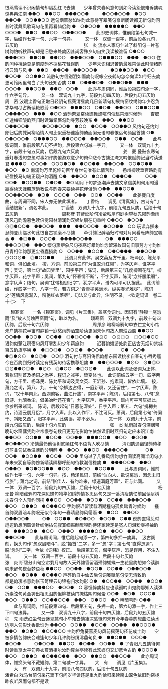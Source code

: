 <!-- { "loadSidebar": true } -->
恨燕莺读不识闲情句却隔乱红飞去韵　　少年曾失春风意句到如今读怨恨难诉韵魂惊冉冉江南
●●○　●●○○　●●●○○●　　　●○○●○○●　●○○　●●○●　○○●●○○
远句烟草愁如许韵此意待写翠笺句奈断肠读都无新句韵问甚时读舞凤歌鸾句花里再看仙侣韵
●　○●○○●　●●●●●○　●●○　○○○●　●●○　●●○○　○●●○○●
   　　此即史词体，惟前段第七句减一字，后结作七字一句、六字一句异。 
　　又一体　双调一百字，前后段各九句，五仄韵　　　　　　　　　　　　　　　张　炎
流水人家句乍过了斜阳句一片苍树韵怕听秋声句却是旧愁来处韵因甚尚客殊乡句自笑我读被谁留
○●○○　●●●○○　●●○●　●●○○　●●●○○●　○●●●○○　●●●　●○○
住韵问种桃读莫是前度韵不拟桃花轻误韵　　少年未识相思苦韵最难禁读此时情绪韵行云暗与风
●　●●○　●●○●　●●○○○●　　　●○●●○○●　●○○　●○○●　○○●●○
流散句方信别泪如雨韵何况帐空夜鹤句怎奈向读如今归去韵更可怜闲里句白了头句还知否韵
○●　○●●●○●　○●●○●●　●●●　○○○●　●●○○●　●●○　○○●
   　　此亦与周词同，惟后段第四句添一字，作六字句异。 
　　又一体　双调九十九字，前段九句四仄韵，后段九句五仄韵　　　　　　　　　　周　密
波暖尘香句正嫩日轻阴句摇荡清昼韵几日新晴句初展绮窗纹绣韵年少忍负才华句尽占断读艳歌芳
○●○○　●●●○○　○●○●　●●○○　○●●○○●　○●●●○○　●●●　●○○
酒韵奈翠帘读蝶舞蜂喧句催趁禁烟时候韵　　杏腮红透梅钿皱韵燕归时读海棠厮勾韵寻芳较晚东
●　●●○　●●○○　○●●○○●　　　●○○●○○●　●○○　●○○●　○○●●○
风约句还约刘郎归后韵凭问柳陌情人句比似垂杨谁瘦韵倚画阑无语句春恨远句频回首韵
○●　○●○○○●　○●●●○○　●●○○○●　●●○○●　○●●　○○●
   　　此与张词同，惟前段第八句不押韵，后段第六句减一字异。 
　　又一体　双调九十九字，前段十句五仄韵，后段九句六仄韵　　　　　　　　　　姜　夔
叠鼓夜寒句垂灯春浅句忽忽时事如许韵倦游欢意少句俯仰悲今古韵江淹又吟恨赋韵记当时读送君
●●●○　○○○●　○○○●○●　●○○●●　●●○○●　○○●○●●　●○○　●○
南浦韵万里乾坤句百年身世句唯有此情苦韵　　扬州柳读垂官路韵有轻盈换马句端正窥户韵酒醒
○●　●●○○　●○○●　○●●○●　　　○○●　○○●　●○○●●　○●○●　●○
明月下句梦逐潮声去韵文章信美知何用句漫赢得读天涯羇旅韵教说与韵春来要读寻花伴侣韵
○●●　●●○○●　○○●●○○●　●○●　○○○●　○●●　○○●　○○●●
   　　此姜夔自度曲，与周词不同，宋人亦无依此填者。 
　
丁香结　　调见《清真集》，古诗有“丁香结恨新”，调名本此。
　　丁香结　双调九十九字，前段九句五仄韵，后段十句五仄韵　　　　　　　　　　周邦彦
苍藓延阶句冷萤粘屋句庭树望秋先陨韵渐雨凄风迅韵澹暮色读倍觉园林清润韵汉姬纨扇在句重吟
○●○○　●○○●　⊙◎●○○●　●●○○●　●●●　●●○○○●　●○○●●　○○
玩读弃掷未忍韵登山临水句此恨自古销磨不尽韵　　牵引韵记醉酒归时句对月同看雁阵韵宝幄香
●　●◎●●　○○○●　●●●●○○●●　　　○●　●●●○○　●●⊙○◎●　●●○
缨句熏炉象尺句夜寒灯晕韵谁念留滞故国句旧事劳方寸韵惟丹青相伴韵那更尘昏蠹损韵
○　○○●●　●○○●　○●○●●●　●●○○●　⊙○○⊙●　◎●○○●●
   　　此调只有此体，吴文英及方千里、杨泽民、陈允平和词，俱如此填。　按，方词，前段第三句“为谁翠消红陨”，为字仄声，谁字平声；吴词，第七句“故园梦里”，园字平声；陈词，后段第三句“几度柳围花阵”，柳字仄声，花字平声；吴词，第九句“怀春情不断”，不字仄声，陈词“念纤腰柔弱”，念字仄声；结句，吴词“犹带相思旧字”，犹字平声。谱内可平可仄据此。　此词前结，作四字一句、八字一句，若方词之“青青榆荚满地，纵买春光难尽”，陈词之“莲塘风露渐入，粉艳红衣落尽”，句法又与此异，注明不录。 
  <钦定词谱　卷二十七>　下

　
琐寒窗　　一名《锁寒窗》，调见《片玉集》，盖寒食词也。因词有“静锁一庭愁雨”及“故人剪烛西窗雨”句，取以为名。
　　琐寒窗　双调九十九字，前段十句四仄韵，后段十句六仄韵　　　　　　　　　　周邦彦
暗柳啼鸦句单衣伫立句小帘朱户韵桐花半亩句静锁一庭愁雨韵洒空阶读更阑未休句故人剪烛西窗
●●○○　○○●●　●○○●　○○●●　◎●◎○○●　●⊙○　⊙⊙◎⊙　◎○◎●○○
语韵似楚江暝宿句风灯零乱句少年羁旅韵　　　迟暮韵嬉游处韵正店舍无烟句禁城百五韵旗亭唤
●　●◎○◎●　⊙○⊙●　●○○●　　　　○●　○○●　●◎●⊙⊙　●○◎●　○○◎
酒句付与高阳俦侣韵想东园读桃李自春句小唇秀靥今在否韵到归时读定有残英句待客携尊俎韵
●　●●⊙○○●　●⊙○　⊙●◎○　◎⊙●●○◎●　●⊙○　◎●○○　●◎○⊙●
   　　此调以此词及张词为正体，若张词别首及杨词之添字，程词之减字，皆变体也。　此词前结五字一句、四字两句，方千里、杨泽民、陈允平和词及吴文英、王沂孙、抱素词，皆依此填。　按，萧允之词，第八、九、十句“奈柳边占得，一庭新暝，又还留住”，一字仄声，陈词，“叹十年南北，西湖倦客，曲江行旅”，南字平声；陈词，后段第七、八句“念旧游、九陌香尘，倡条冶叶还在否”，九字仄声，香字平声。谱内可平可仄据此，余参所采诸词。　陈词，后段起句“日暮花深处”，日字入声；第五、六句“携樽共约，诗酒云朋月侣”，月字入声。此以入作平，不注可仄。萧词，后段第七句“倚阑干、斜阳又西”，阳字平声，此偶误，亦不必从。 
　　又一体　双调九十九字，前段九句四仄韵，后段十句六仄韵　　　　　　　　　　张　炎
乱雨敲春句深烟带晚句水窗慵凭韵空帘慢卷句数日更无花影韵怕依然读旧时燕归句定应未识江南
●●○○　○○●●　●○○●　○○●●　●●●○○●　●○○　●○○●　●○●●○○
冷韵最怜他读树底嫣红句不语背人吹尽韵　　　清润韵通幽径韵待移灯剪韭句试香温鼎韵分明醉
●　●○○　●●○○　●●●○○●　　　　○●　○○●　●○○●●　●○○●　○○●
里句过了几番风信韵想竹间读高阁半闲句小车未来犹自等韵傍新晴读隔柳呼船句待教潮信稳韵
●　●●●○○●　●●○　○●●○　●○●○○●●　●○○　●●○○　●○○●●
   　　此与周词同，惟前结作七字一句、六字一句异。按，杨泽民词，前结“似向人、欲说离愁，因念未归行旅”；萧允之词，前结“怅佳人、有约难来，绿遍满庭芳草”，正与此同。 
　　又一体　双调一百字，前段九句四仄韵，后段十句七仄韵　　　　　　　　　　　杨无咎
柳暗藏鸦句花深见蝶句物华如绣韵情多思远句又是一番清瘦韵忆前回读庭树未春句个人预约同携
●●○○　○○●●　●○○●　○○●●　●●●○○●　●○○　○●●○　●○●●○○
手韵恨迟留读载酒期程句孤负踏青时候韵　　搔首韵双眉暗斗韵况无似今年句一春晴昼韵风僝雨
●　●○○　●●○○　○●●○○●　　　○●　○○●●　●○●○○　●○○●　○●●
僽韵直得恁时迤逗韵想闲窗读针线倦拈句寂寞细撚酴醿嗅韵待还家读定是冤人句泪粉零襟袖韵
●　●●●○○●　●○○　○●●○　●●●●○○●　●○○　●●○○　●●○○●
   　　此与周词同，惟后段起句添一字，第四句多押一韵异。　汲古阁刻，换头句作“忽双眉暗斗”，脱“搔首”二字，多一“忽”字；第七句“直得迤逗”，脱“恁时”二字，今依《词纬》校正。　后段第五句，僝字仄声，恐是误用，不注入谱。 
　　又一体　双调一百字，前段十句五仄韵，后段十句七仄韵　　　　　　　　　　　张　炎
断碧分山句空帘剩月句故人天外韵香留酒殢韵蝴蝶一生花里韵想如今读醉魂未醒句夜台梦语秋
●●○○　○○●●　●○○●　○○●●　○●●○○●　●○○　●○●●　●○●●○
声碎韵自中仙去后句词笺赋笔句便无清致韵　　　都是韵凄凉意韵怅玉笥埋云句锦袍归水韵形
○●　●○○●●　○○●●　●○○●　　　　○●　○○●　●●●○○　●○○●　○
容憔悴韵料应也读孤吟山鬼韵那知人读弹折素弦句黄金铸出相思泪韵但柳枝读门掩枯阴句候蛩
○○●　●○●　○○○●　●○○　○●●○　○○●●○○●　●●○　○●○○　●○
啼暗苇韵
○●●
   　　此与周词同，惟前段第四句、后段第五句，多押一韵，第六句添一字，作上三下四句法异。 
　　又一体　双调九十八字，前段十句四仄韵，后段九句五仄韵　　　　　　　　　　程　先
雨洗红尘句云迷翠麓句小车难去韵凄凉感慨句未有今年春暮韵想曲江读水边丽人句影沈香歇谁为
●●○○　○○●●　●○○●　○○●●　●●○○○●　●●○　●○●○　●○○●○○
主韵但兔葵燕麦句风前摇荡句径花成土韵　　空被多情苦韵庆会难逢句少年几许韵纷纷沸鼎句负
●　●●○●●　○○○●　●○○●　　　○●○○●　●●○○　●○●●　○○●●　●
了青阳凡五韵待何时读重享太平句典衣贳酒相尔汝韵算兰亭读有此欢娱句又却悲今古韵
●○○○●　●○○　○●●○　●○●●○●●　●○○　●●○○　●●○○●
   　　此亦周词体，惟换头句不藏短韵，第二句减一字异。 
　
大　有　　调见《片玉集》。
　　大　有　双调九十九字，前段八句四仄韵，后段十句五仄韵　　　　　　　　　　潘希白
戏马台前句采花篱下句问岁华读还是重九韵恰归来读南山翠色依旧韵帘栊昨夜听风雨句都不是读
